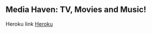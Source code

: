 ## Media Haven: TV, Movies and Music!

Heroku link [Heroku](http://avyishimediahaven.herokuapp.com)


